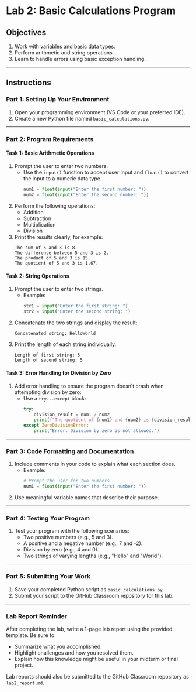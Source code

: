 # **Lab 2: Basic Calculations Program**

## **Objectives**
1. Work with variables and basic data types.
2. Perform arithmetic and string operations.
3. Learn to handle errors using basic exception handling.

---

## **Instructions**

### **Part 1: Setting Up Your Environment**
1. Open your programming environment (VS Code or your preferred IDE).
2. Create a new Python file named `basic_calculations.py`.

---

### **Part 2: Program Requirements**

#### **Task 1: Basic Arithmetic Operations**
1. Prompt the user to enter two numbers.
    - Use the `input()` function to accept user input and `float()` to convert the input to a numeric data type.
      ```python
      num1 = float(input("Enter the first number: "))
      num2 = float(input("Enter the second number: "))
      ```
2. Perform the following operations:
    - Addition
    - Subtraction
    - Multiplication
    - Division
3. Print the results clearly, for example:
    ```
    The sum of 5 and 3 is 8.
    The difference between 5 and 3 is 2.
    The product of 5 and 3 is 15.
    The quotient of 5 and 3 is 1.67.
    ```

#### **Task 2: String Operations**
1. Prompt the user to enter two strings.
    - Example:
      ```python
      str1 = input("Enter the first string: ")
      str2 = input("Enter the second string: ")
      ```
2. Concatenate the two strings and display the result:
    ```
    Concatenated string: HelloWorld
    ```
3. Print the length of each string individually.
    ```
    Length of first string: 5
    Length of second string: 5
    ```

#### **Task 3: Error Handling for Division by Zero**
1. Add error handling to ensure the program doesn’t crash when attempting division by zero:
    - Use a `try...except` block:
      ```python
      try:
          division_result = num1 / num2
          print(f"The quotient of {num1} and {num2} is {division_result}")
      except ZeroDivisionError:
          print("Error: Division by zero is not allowed.")
      ```

---

### **Part 3: Code Formatting and Documentation**
1. Include comments in your code to explain what each section does.
    - Example:
      ```python
      # Prompt the user for two numbers
      num1 = float(input("Enter the first number: "))
      ```
2. Use meaningful variable names that describe their purpose.

---

### **Part 4: Testing Your Program**
1. Test your program with the following scenarios:
    - Two positive numbers (e.g., 5 and 3).
    - A positive and a negative number (e.g., 7 and -2).
    - Division by zero (e.g., 4 and 0).
    - Two strings of varying lengths (e.g., "Hello" and "World").

---

### **Part 5: Submitting Your Work**
1. Save your completed Python script as `basic_calculations.py`.
2. Submit your script to the GitHub Classroom repository for this lab.

---

### **Lab Report Reminder**
After completing the lab, write a 1-page lab report using the provided template. Be sure to:
- Summarize what you accomplished.
- Highlight challenges and how you resolved them.
- Explain how this knowledge might be useful in your midterm or final project.

Lab reports should also be submitted to the GitHub Classroom repository as `lab2_report.md`.
